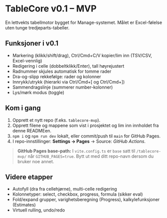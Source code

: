 # TableCore v0.1 – MVP

En lettvekts tabellmotor bygget for Manage-systemet. Målet er Excel-følelse uten tunge tredjeparts-tabeller.

## Funksjoner i v0.1
- Markering (klikk/shift/drag), Ctrl/Cmd+C/V kopier/lim inn (TSV/CSV, Excel-vennlig)
- Redigering i celle (dobbeltklikk/Enter), tall høyrejustert
- Radnummer skjules automatisk for tomme rader
- Dra-og-slipp rekkefølge: rader og kolonner
- Innrykk/utrykk (hierarki via Ctrl/Cmd+[ og Ctrl/Cmd+])
- Sammendragslinje (summerer number-kolonner)
- Lys/mørk modus (toggle)

## Kom i gang
1. Opprett et nytt repo (f.eks. `tablecore-mvp`).
2. Opprett filene og mappene som vist i prosjektet og lim inn innholdet fra denne READMEen.
3. `npm i` og `npm run dev` lokalt, eller commit/push til `main` for GitHub Pages.
4. I repo-innstillinger: **Settings → Pages** → Source: *GitHub Actions*.

> **GitHub Pages base-path:** I `vite.config.ts` er `base` satt til `/tablecore-mvp/` når `GITHUB_PAGES=true`. Bytt ut med ditt repo-navn dersom du bruker noe annet.

## Videre etapper
- Autofyll (dra fra cellehjørne), multi-celle redigering
- Kolonnetyper: select, checkbox, progress, formula (sikker eval)
- Fold/expand grupper, varighetsberegning (Progress), kalkylefunksjoner (Estimates)
- Virtuell rulling, undo/redo
